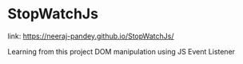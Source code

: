 # StopWatchJs
link: https://neeraj-pandey.github.io/StopWatchJs/

Learning from this project
DOM manipulation using JS
Event Listener
